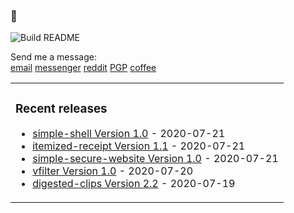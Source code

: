 ### 🤔

![Build README](https://github.com/dqdang/dqdang/workflows/Build%20README/badge.svg)

Send me a message: <br />
<a href="mailto:dqdang17@gmail.com">email</a>
<a href="https://www.m.me/dqdang1" target="_blank">messenger</a>
<a href="https://www.reddit.com/user/outsidefarmland" target="_blank">reddit</a>
<a href="https://raw.githubusercontent.com/dqdang/dqdang.github.io/master/derek-dang.asc" target="_blank">PGP</a>
<a href="https://www.buymeacoffee.com/dqdang" target="_blank">coffee</a>

<table><tr><td valign="top">

### Recent releases
<!-- recent_releases starts -->
* [simple-shell Version 1.0](https://github.com/dqdang/simple-shell/releases/tag/v1.0) - 2020-07-21
* [itemized-receipt Version 1.1](https://github.com/dqdang/itemized-receipt/releases/tag/v1.1) - 2020-07-21
* [simple-secure-website Version 1.0](https://github.com/dqdang/simple-secure-website/releases/tag/v1.0) - 2020-07-21
* [vfilter Version 1.0](https://github.com/dqdang/vfilter/releases/tag/v1.0) - 2020-07-20
* [digested-clips Version 2.2](https://github.com/dqdang/digested-clips/releases/tag/v2.2) - 2020-07-19
<!-- recent_releases ends -->

</td></tr></table>
